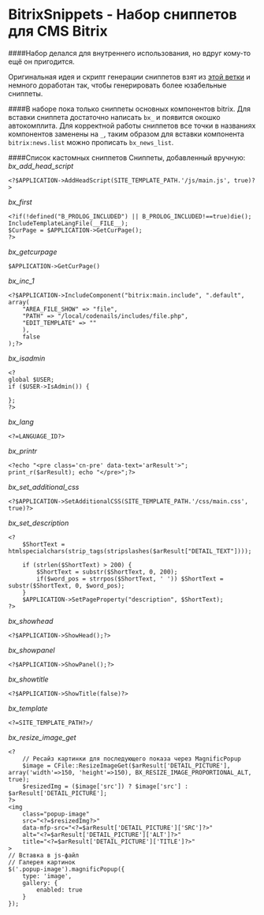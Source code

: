 BitrixSnippets - Набор сниппетов для CMS Bitrix
==============================
####Набор делался для внутреннего использования, но вдруг кому-то ещё он пригодится.

Оригинальная идея и скрипт генерации сниппетов взят из [этой ветки][1] и немного доработан так, чтобы генерировать более юзабельные сниппеты.

####В наборе пока только сниппеты основных компонентов bitrix.
Для вставки сниппета достаточно написать `bx_` и появится окошко автокомплита.
Для корректной работы сниппетов все точки в названиях компонентов заменены на `_`, таким образом для вставки компонента `bitrix:news.list` можно прописать `bx_news_list`.

####Список кастомных сниппетов
Сниппеты, добавленный вручную:
*bx_add_head_script*
```
<?$APPLICATION->AddHeadScript(SITE_TEMPLATE_PATH.'/js/main.js', true)?>
```
*bx_first*
```
<?if(!defined("B_PROLOG_INCLUDED") || B_PROLOG_INCLUDED!==true)die();
IncludeTemplateLangFile(__FILE__);
$CurPage = $APPLICATION->GetCurPage();
?>
```
*bx_getcurpage*
```
$APPLICATION->GetCurPage()
```
*bx_inc_1*
```
<?$APPLICATION->IncludeComponent("bitrix:main.include", ".default", array(
	"AREA_FILE_SHOW" => "file",
	"PATH" => "/local/codenails/includes/file.php",
	"EDIT_TEMPLATE" => ""
	),
	false
);?>
```
*bx_isadmin*
```
<?
global $USER;
if ($USER->IsAdmin()) {
	
};
?>
```
*bx_lang*
```
<?=LANGUAGE_ID?>
```
*bx_printr*
```
<?echo "<pre class='cn-pre' data-text='arResult'>"; print_r($arResult); echo "</pre>";?>
```
*bx_set_additional_css*
```
<?$APPLICATION->SetAdditionalCSS(SITE_TEMPLATE_PATH.'/css/main.css', true)?>
```
*bx_set_description*
```
<?
	$ShortText = htmlspecialchars(strip_tags(stripslashes($arResult["DETAIL_TEXT"])));

	if (strlen($ShortText) > 200) {
		$ShortText = substr($ShortText, 0, 200);					
		if($word_pos = strrpos($ShortText, ' ')) $ShortText = substr($ShortText, 0, $word_pos);			
	} 
	$APPLICATION->SetPageProperty("description", $ShortText);
?>
```
*bx_showhead*
```
<?$APPLICATION->ShowHead();?>
```
*bx_showpanel*
```
<?$APPLICATION->ShowPanel();?>
```
*bx_showtitle*
```
<?$APPLICATION->ShowTitle(false)?>
```
*bx_template*
```
<?=SITE_TEMPLATE_PATH?>/
```


*bx_resize_image_get*
```
<?
	// Ресайз картинки для последующего показа через MagnificPopup
	$image = CFile::ResizeImageGet($arResult['DETAIL_PICTURE'], array('width'=>150, 'height'=>150), BX_RESIZE_IMAGE_PROPORTIONAL_ALT, true);
	$resizedImg = ($image['src']) ? $image['src'] : $arResult['DETAIL_PICTURE'];
?>
<img 
	class="popup-image" 
	src="<?=$resizedImg?>" 
	data-mfp-src="<?=$arResult['DETAIL_PICTURE']['SRC']?>"
	alt="<?=$arResult['DETAIL_PICTURE']['ALT']?>"
	title="<?=$arResult['DETAIL_PICTURE']['TITLE']?>"
>
// Вставка в js-файл
// Галерея картинок
$('.popup-image').magnificPopup({
	type: 'image',
	gallery: {
		enabled: true
	}
});
```
  [1]: https://github.com/AndreyGo/SublimeBitrixSnippets
